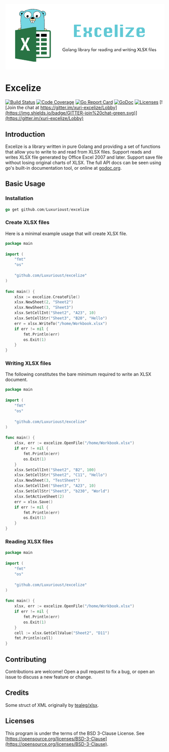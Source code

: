 ![Excelize](./excelize.png "Excelize")

# Excelize

[![Build Status](https://travis-ci.org/Luxurioust/excelize.svg?branch=master)](https://travis-ci.org/Luxurioust/excelize)
[![Code Coverage](https://codecov.io/gh/Luxurioust/excelize/branch/master/graph/badge.svg)](https://codecov.io/gh/Luxurioust/excelize)
[![Go Report Card](https://goreportcard.com/badge/github.com/Luxurioust/excelize)](https://goreportcard.com/report/github.com/Luxurioust/excelize)
[![GoDoc](https://godoc.org/github.com/Luxurioust/excelize?status.svg)](https://godoc.org/github.com/Luxurioust/excelize)
[![Licenses](https://img.shields.io/badge/license-bsd-orange.svg)](https://opensource.org/licenses/BSD-3-Clause)
[![Join the chat at https://gitter.im/xuri-excelize/Lobby](https://img.shields.io/badge/GITTER-join%20chat-green.svg)](https://gitter.im/xuri-excelize/Lobby)

## Introduction

Excelize is a library written in pure Golang and providing a set of functions that allow you to write to and read from XLSX files. Support reads and writes XLSX file generated by Office Excel 2007 and later. Support save file without losing original charts of XLSX. The full API docs can be seen using go's built-in documentation tool, or online at [godoc.org](https://godoc.org/github.com/Luxurioust/excelize).

## Basic Usage

### Installation

```go
go get github.com/Luxurioust/excelize
```

### Create XLSX files

Here is a minimal example usage that will create XLSX file.

```go
package main

import (
    "fmt"
    "os"

    "github.com/Luxurioust/excelize"
)

func main() {
    xlsx := excelize.CreateFile()
    xlsx.NewSheet(2, "Sheet2")
    xlsx.NewSheet(3, "Sheet3")
    xlsx.SetCellInt("Sheet2", "A23", 10)
    xlsx.SetCellStr("Sheet3", "B20", "Hello")
    err = xlsx.WriteTo("/home/Workbook.xlsx")
    if err != nil {
        fmt.Println(err)
        os.Exit(1)
    }
}
```

### Writing XLSX files

The following constitutes the bare minimum required to write an XLSX document.

```go
package main

import (
    "fmt"
    "os"

    "github.com/Luxurioust/excelize"
)

func main() {
    xlsx, err := excelize.OpenFile("/home/Workbook.xlsx")
    if err != nil {
        fmt.Println(err)
        os.Exit(1)
    }
    xlsx.SetCellInt("Sheet2", "B2", 100)
    xlsx.SetCellStr("Sheet2", "C11", "Hello")
    xlsx.NewSheet(3, "TestSheet")
    xlsx.SetCellInt("Sheet3", "A23", 10)
    xlsx.SetCellStr("Sheet3", "b230", "World")
    xlsx.SetActiveSheet(2)
    err = xlsx.Save()
    if err != nil {
        fmt.Println(err)
        os.Exit(1)
    }
}
```

### Reading XLSX files

```go
package main

import (
    "fmt"
    "os"

    "github.com/Luxurioust/excelize"
)

func main() {
    xlsx, err := excelize.OpenFile("/home/Workbook.xlsx")
    if err != nil {
        fmt.Println(err)
        os.Exit(1)
    }
    cell := xlsx.GetCellValue("Sheet2", "D11")
    fmt.Println(cell)
}
```

## Contributing

Contributions are welcome! Open a pull request to fix a bug, or open an issue to discuss a new feature or change.

## Credits

Some struct of XML originally by [tealeg/xlsx](https://github.com/tealeg/xlsx).

## Licenses

This program is under the terms of the BSD 3-Clause License. See [https://opensource.org/licenses/BSD-3-Clause](https://opensource.org/licenses/BSD-3-Clause).
